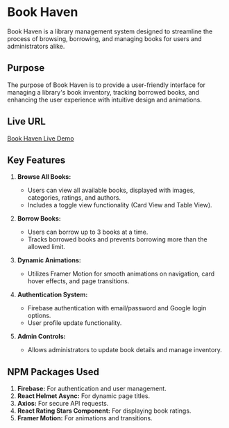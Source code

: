 # Book Haven

Book Haven is a library management system designed to streamline the process of browsing, borrowing, and managing books for users and administrators alike.

## Purpose
The purpose of Book Haven is to provide a user-friendly interface for managing a library's book inventory, tracking borrowed books, and enhancing the user experience with intuitive design and animations.

## Live URL
[Book Haven Live Demo](https://bookhaven-6dfda.web.app/)

## Key Features

1. **Browse All Books:**
   - Users can view all available books, displayed with images, categories, ratings, and authors.
   - Includes a toggle view functionality (Card View and Table View).

2. **Borrow Books:**
   - Users can borrow up to 3 books at a time.
   - Tracks borrowed books and prevents borrowing more than the allowed limit.

3. **Dynamic Animations:**
   - Utilizes Framer Motion for smooth animations on navigation, card hover effects, and page transitions.

4. **Authentication System:**
   - Firebase authentication with email/password and Google login options.
   - User profile update functionality.

5. **Admin Controls:**
   - Allows administrators to update book details and manage inventory.

## NPM Packages Used

1. **Firebase:** For authentication and user management.
2. **React Helmet Async:** For dynamic page titles.
3. **Axios:** For secure API requests.
4. **React Rating Stars Component:** For displaying book ratings.
5. **Framer Motion:** For animations and transitions.
   


